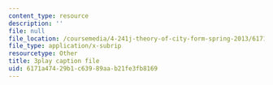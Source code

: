 ```yaml
---
content_type: resource
description: ''
file: null
file_location: /coursemedia/4-241j-theory-of-city-form-spring-2013/6171a47429b1c63989aab21fe3fb8169_1Aj6M4peeGw.srt
file_type: application/x-subrip
resourcetype: Other
title: 3play caption file
uid: 6171a474-29b1-c639-89aa-b21fe3fb8169
---
```

